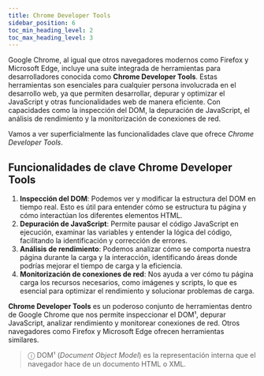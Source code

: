 ```yaml
---
title: Chrome Developer Tools
sidebar_position: 6
toc_min_heading_level: 2
toc_max_heading_level: 3
---
```


Google Chrome, al igual que otros navegadores modernos como Firefox y Microsoft Edge, incluye una suite integrada de herramientas para desarrolladores conocida como **Chrome Developer Tools**. Estas herramientas son esenciales para cualquier persona involucrada en el desarrollo web, ya que permiten desarrollar, depurar y optimizar el JavaScript y otras funcionalidades web de manera eficiente. Con capacidades como la inspección del DOM, la depuración de JavaScript, el análisis de rendimiento y la monitorización de conexiones de red.

Vamos a ver superficialmente las funcionalidades clave que ofrece _Chrome Developer Tools_.

## Funcionalidades de clave Chrome Developer Tools

1. **Inspección del DOM**: Podemos ver y modificar la estructura del DOM en tiempo real. Esto es útil para entender cómo se estructura tu página y cómo interactúan los diferentes elementos HTML.
2. **Depuración de JavaScript**: Permite pausar el código JavaScript en ejecución, examinar las variables y entender la lógica del código, facilitando la identificación y corrección de errores.
3. **Análisis de rendimiento**: Podemos analizar cómo se comporta nuestra página durante la carga y la interacción, identificando áreas donde podrías mejorar el tiempo de carga y la eficiencia.
4. **Monitorización de conexiones de red**: Nos ayuda a ver cómo tu página carga los recursos necesarios, como imágenes y scripts, lo que es esencial para optimizar el rendimiento y solucionar problemas de carga.

**Chrome Developer Tools** es un poderoso conjunto de herramientas dentro de Google Chrome que nos permite inspeccionar el DOM¹, depurar JavaScript, analizar rendimiento y monitorear conexiones de red. Otros navegadores como Firefox y Microsoft Edge ofrecen herramientas similares.

> ⓘ DOM¹ (_Document Object Model_) es la representación interna que el navegador hace de un documento HTML o XML.
